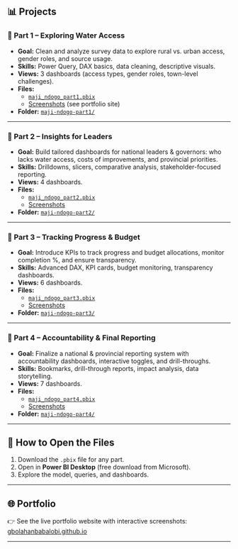 ## 📊 Projects

### 🔹 Part 1 – Exploring Water Access
- **Goal:** Clean and analyze survey data to explore rural vs. urban access, gender roles, and source usage.  
- **Skills:** Power Query, DAX basics, data cleaning, descriptive visuals.  
- **Views:** 3 dashboards (access types, gender roles, town-level challenges).  
- **Files:**  
  - [`maji_ndogo_part1.pbix`](maji_ndogo_part1.pbix)  
  - [Screenshots](../assets/) (see portfolio site)  
- **Folder:** [`maji-ndogo-part1/`](maji-ndogo-part1)

---

### 🔹 Part 2 – Insights for Leaders
- **Goal:** Build tailored dashboards for national leaders & governors: who lacks water access, costs of improvements, and provincial priorities.  
- **Skills:** Drilldowns, slicers, comparative analysis, stakeholder-focused reporting.  
- **Views:** 4 dashboards.  
- **Files:**  
  - [`maji_ndogo_part2.pbix`](maji_ndogo_part2.pbix)  
  - [Screenshots](gbolahanbabalobi/assets/)  
- **Folder:** [`maji-ndogo-part2/`](maji-ndogo-part2)

---

### 🔹 Part 3 – Tracking Progress & Budget
- **Goal:** Introduce KPIs to track progress and budget allocations, monitor completion %, and ensure transparency.  
- **Skills:** Advanced DAX, KPI cards, budget monitoring, transparency dashboards.  
- **Views:** 6 dashboards.  
- **Files:**  
  - [`maji_ndogo_part3.pbix`](maji_ndogo_part3.pbix)  
  - [Screenshots](../assets/)  
- **Folder:** [`maji-ndogo-part3/`](maji-ndogo-part3)

---

### 🔹 Part 4 – Accountability & Final Reporting
- **Goal:** Finalize a national & provincial reporting system with accountability dashboards, interactive toggles, and drill-throughs.  
- **Skills:** Bookmarks, drill-through reports, impact analysis, data storytelling.  
- **Views:** 7 dashboards.  
- **Files:**  
  - [`maji_ndogo_part4.pbix`](maji_ndogo_part4.pbix)  
  - [Screenshots](../assets/)  
- **Folder:** [`maji-ndogo-part4/`](maji-ndogo-part4)

---

## 🚀 How to Open the Files
1. Download the `.pbix` file for any part.  
2. Open in **Power BI Desktop** (free download from Microsoft).  
3. Explore the model, queries, and dashboards.

---

## 🌐 Portfolio
👉 See the live portfolio website with interactive screenshots:  
[gbolahanbabalobi.github.io](https://gbolahanbabalobi.github.io)

---
